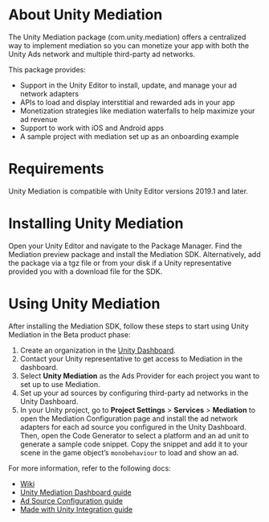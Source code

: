 
# About Unity Mediation
The Unity Mediation package (com.unity.mediation) offers a centralized way to implement mediation so you can monetize your app with both the Unity Ads network and multiple third-party ad networks.

This package provides:

* Support in the Unity Editor to install, update, and manage your ad network adapters
* APIs to load and display interstitial and rewarded ads in your app
* Monetization strategies like mediation waterfalls to help maximize your ad revenue
* Support to work with iOS and Android apps
* A sample project with mediation set up as an onboarding example

# Requirements
Unity Mediation is compatible with Unity Editor versions 2019.1 and later.

# Installing Unity Mediation
Open your Unity Editor and navigate to the Package Manager. Find the Mediation preview package and install the Mediation SDK. Alternatively, add the package via a tgz file or from your disk if a Unity representative provided you with a download file for the SDK.

# Using Unity Mediation
After installing the Mediation SDK, follow these steps to start using Unity Mediation in the Beta product phase:

1. Create an organization in the [Unity Dashboard](https://dashboard.unity3d.com/monetization).
2. Contact your Unity representative to get access to Mediation in the dashboard.
3. Select **Unity Mediation** as the Ads Provider for each project you want to set up to use Mediation.
4. Set up your ad sources by configuring third-party ad networks in the Unity Dashboard.
5. In your Unity project, go to **Project Settings** > **Services** > **Mediation** to open the Mediation Configuration page and install the ad network adapters for each ad source you configured in the Unity Dashboard. Then, open the Code Generator to select a platform and an ad unit to generate a sample code snippet. Copy the snippet and add it to your scene in the game object’s `monobehaviour` to load and show an ad.  

For more information, refer to the following docs: 
* [Wiki](https://github.cds.internal.unity3d.com/unity/com.unity.mediation/wiki)
* [Unity Mediation Dashboard guide](http://documentation.cloud.unity3d.com/en/articles/5046463-unity-mediation-dashboard-guide)
* [Ad Source Configuration guide](http://documentation.cloud.unity3d.com/en/articles/5046485-unity-mediation-ad-source-configuration)
* [Made with Unity Integration guide](http://documentation.cloud.unity3d.com/en/articles/5046495-made-with-unity-mediation-integration-guide)
